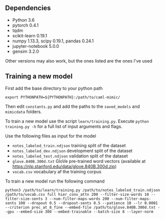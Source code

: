 ## Dependencies
* Python 3.6
* pytorch 0.4.1
* tqdm
* scikit-learn 0.19.1
* numpy 1.13.3, scipy 0.19.1, pandas 0.24.1
* jupyter-notebook 5.0.0
* gensim 3.2.0

Other versions may also work, but the ones listed are the ones I've used

## Training a new model
First add the base directory to your python path

`export PYTHONPATH=${PYTHONPATH}:/path/to/caml-mimic/`

Then edit `constants.py` and add the paths to the `saved_models` and `mimicdata` folders.

To train a new model use the script `learn/training.py`. Execute `python training.py -h` for a full list of input arguments and flags.

Use the following files as input for the model
* `notes_labeled_train.ndjson` training split of the dataset
* `notes_labeled_dev.ndjson` development split of the dataset
* `notes_labeled_test.ndjson` validation split of the dataset
* `glove.840B.300d.txt` GloVe pre-trained word vectors (available at https://nlp.stanford.edu/data/glove.840B.300d.zip)
* `vocab.csv` vocabulary af the training corpus

To train a new model run the following command

`python3 /path/to/learn/training.py /path/to/notes_labeled_train.ndjson /path/to/vocab.csv full hier_conv_attn 200 --filter-size-words 10 --filter-size-sents 3 --num-filter-maps-words 200 --num-filter-maps-sents 100 --dropout 0.5 --dropout-sents 0.5 --patience 10 --lr 0.0001 --criterion prec_at_8_fine --embed-file /path/to/glove.840B.300d.txt --gpu --embed-size 300 --embed-trainable --batch-size 8 --layer-norm`
